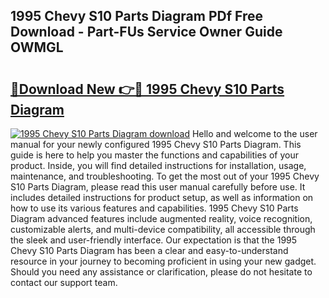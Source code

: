 ## 1995 Chevy S10 Parts Diagram PDf Free Download - Part-FUs Service Owner Guide OWMGL

# <h2><a href="http://dfo61u.blite.top/?on=1995+Chevy+S10+Parts+Diagram">🔗Download New 👉🔴 1995 Chevy S10 Parts Diagram</a></h2>

[![1995 Chevy S10 Parts Diagram download](https://i.imgur.com/lujVjoI.png)](http://dfo61u.blite.top/?on=1995+Chevy+S10+Parts+Diagram)
Hello and welcome to the user manual for your newly configured 1995 Chevy S10 Parts Diagram. This guide is here to help you master the functions and capabilities of your product. Inside, you will find detailed instructions for installation, usage, maintenance, and troubleshooting. To get the most out of your 1995 Chevy S10 Parts Diagram, please read this user manual carefully before use. It includes detailed instructions for product setup, as well as information on how to use its various features and capabilities. 1995 Chevy S10 Parts Diagram advanced features include augmented reality, voice recognition, customizable alerts, and multi-device compatibility, all accessible through the sleek and user-friendly interface. Our expectation is that the 1995 Chevy S10 Parts Diagram has been a clear and easy-to-understand resource in your journey to becoming proficient in using your new gadget. Should you need any assistance or clarification, please do not hesitate to contact our support team.
